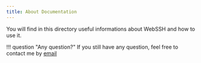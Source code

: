 ```yaml
---
title: About Documentation
---
```


You will find in this directory useful informations about WebSSH and how to use it.

!!! question "Any question?"
    If you still have any question, feel free to contact me by [email](mailto:team@webssh.net)
